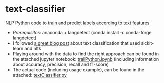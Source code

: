 # text-classifier
NLP Python code to train and predict labels according to text features


- *Prerequisites:* anaconda + langdetect (conda install -c conda-forge langdetect)
- I followed [a great blog post](https://towardsdatascience.com/machine-learning-nlp-text-classification-using-scikit-learn-python-and-nltk-c52b92a7c73a) about text classification that used sickit-learn and nltk
- Playing around with the data to find the right approach can be found in the attached jupyter notebook: [trailPython.ipynb](./trailPython.ipynb) (including information about accuracy, precision, recall and f1-score)
- The actual code (including usage example), can be found in the attached: [textClassifier.py](./textClassifier.py)
